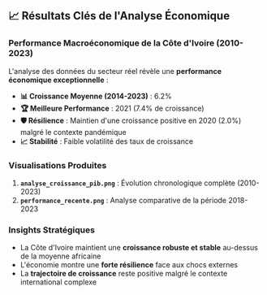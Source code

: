 ## 📈 Résultats Clés de l'Analyse Économique

### Performance Macroéconomique de la Côte d'Ivoire (2010-2023)
L'analyse des données du secteur réel révèle une **performance économique exceptionnelle** :

- **📊 Croissance Moyenne (2014-2023)** : 6.2% 
- **🏆 Meilleure Performance** : 2021 (7.4% de croissance)
- **🛡️ Résilience** : Maintien d'une croissance positive en 2020 (2.0%) malgré le contexte pandémique
- **📈 Stabilité** : Faible volatilité des taux de croissance

### Visualisations Produites
1.  **`analyse_croissance_pib.png`** : Évolution chronologique complète (2010-2023)
2.  **`performance_recente.png`** : Analyse comparative de la période 2018-2023

### Insights Stratégiques
- La Côte d'Ivoire maintient une **croissance robuste et stable** au-dessus de la moyenne africaine
- L'économie montre une **forte résilience** face aux chocs externes
- La **trajectoire de croissance** reste positive malgré le contexte international complexe